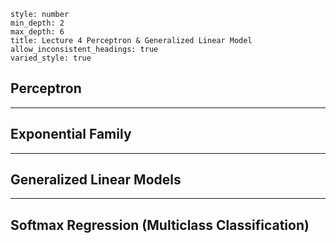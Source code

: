 ```toc 
style: number
min_depth: 2
max_depth: 6
title: Lecture 4 Perceptron & Generalized Linear Model
allow_inconsistent_headings: true
varied_style: true
```

## Perceptron



---

## Exponential Family

---

## Generalized Linear Models

---

## Softmax Regression (Multiclass Classification)

